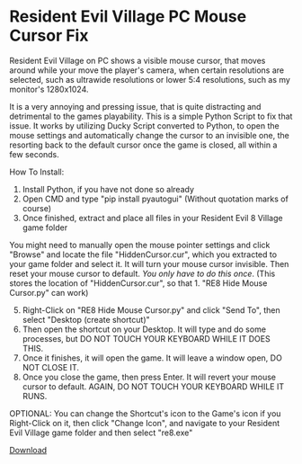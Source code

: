 # Resident Evil Village PC Mouse Cursor Fix
Resident Evil Village on PC shows a visible mouse cursor, that moves around while your move the player's camera, when certain resolutions are selected, such as ultrawide resolutions or lower 5:4 resolutions, such as my monitor's 1280x1024.



It is a very annoying and pressing issue, that is quite distracting and detrimental to the games playability. This is a simple Python Script to fix that issue. It works by utilizing Ducky Script converted to Python, to open the mouse settings and automatically change the cursor to an invisible one, the resorting back to the default cursor once the game is closed, all within a few seconds.

How To Install:
1. Install Python, if you have not done so already
2. Open CMD and type "pip install pyautogui" (Without quotation marks of course)
3. Once finished, extract and place all files in your Resident Evil 8 Village game folder

You might need to manually open the mouse pointer settings and click "Browse" and locate the file "HiddenCursor.cur", which you extracted to your game folder and select it. It will turn your mouse cursor invisible. Then reset your mouse cursor to default. *You only have to do this once*. (This stores the location of "HiddenCursor.cur", so that 1. "RE8 Hide Mouse Cursor.py" can work)

5. Right-Click on "RE8 Hide Mouse Cursor.py" and click "Send To", then select "Desktop (create shortcut)"
6. Then open the shortcut on your Desktop. It will type and do some processes, but DO NOT TOUCH YOUR KEYBOARD WHILE IT DOES THIS.
7. Once it finishes, it will open the game. It will leave a window open, DO NOT CLOSE IT.
8. Once you close the game, then press Enter. It will revert your mouse cursor to default. AGAIN, DO NOT TOUCH YOUR KEYBOARD WHILE IT RUNS.

OPTIONAL:
You can change the Shortcut's icon to the Game's icon if you Right-Click on it, then click "Change Icon",
and navigate to your Resident Evil Village game folder and then select "re8.exe"

[Download](https://github.com/WIFIDarthMaul/Resident-Evil-Village-PC-Mouse-Cursor-Fix/raw/main/RE8%20Village%20Mouse%20Cursor%20Fix.zip)
